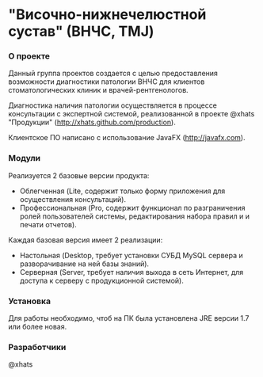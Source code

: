 "Височно-нижнечелюстной сустав" (ВНЧС, TMJ)
===

### О проекте

Данный группа проектов создается с целью предоставления возможности диагностики патологии ВНЧС 
для клиентов стоматологических клиник и врачей-рентгенологов.

Диагностика наличия патологии осуществляется в процессе консультации с экспертной системой, 
реализованной в проекте @xhats "Продукции" (http://xhats.github.com/production).

Клиентское ПО написано с использование JavaFX (http://javafx.com).

### Модули

Реализуется 2 базовые версии продукта:

- Облегченная (Lite, содержит только форму приложения для осуществления консультаций).
- Профессиональная (Pro, содержит функционал по разграничения ролей пользователей системы, 
редактирования набора правил и и печати отчетов).

Каждая базовая версия имеет 2 реализации:

- Настольная (Desktop, требует установки СУБД MySQL сервера и разворачивание на ней базы знаний).
- Серверная (Server, требует наличия выхода в сеть Интернет, для доступа к серверу с продукционной системой).

### Установка

Для работы необходимо, чтоб на ПК была установлена JRE версии 1.7 или более новая.

### Разработчики

@xhats
